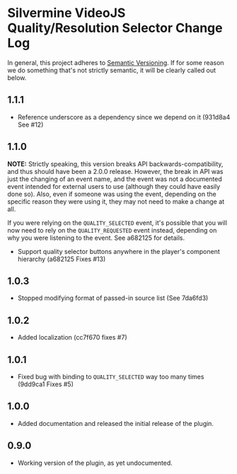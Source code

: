# Silvermine VideoJS Quality/Resolution Selector Change Log

In general, this project adheres to [Semantic Versioning](http://semver.org/). If for some
reason we do something that's not strictly semantic, it will be clearly called out below.

## 1.1.1

   * Reference underscore as a dependency since we depend on it (931d8a4 See #12)

## 1.1.0

**NOTE:** Strictly speaking, this version breaks API backwards-compatibility, and thus
should have been a 2.0.0 release. However, the break in API was just the changing of an
event name, and the event was not a documented event intended for external users to use
(although they could have easily done so). Also, even if someone was using the event,
depending on the specific reason they were using it, they may not need to make a change at
all.

If you were relying on the `QUALITY_SELECTED` event, it's possible that you will now need
to rely on the `QUALITY_REQUESTED` event instead, depending on why you were listening to
the event. See a682125 for details.

   * Support quality selector buttons anywhere in the player's component hierarchy (a682125 Fixes #13)

## 1.0.3

   * Stopped modifying format of passed-in source list (See 7da6fd3)

## 1.0.2

   * Added localization (cc7f670 fixes #7)

## 1.0.1

   * Fixed bug with binding to `QUALITY_SELECTED` way too many times (9dd9ca1 Fixes #5)

## 1.0.0

   * Added documentation and released the initial release of the plugin.

## 0.9.0

   * Working version of the plugin, as yet undocumented.
